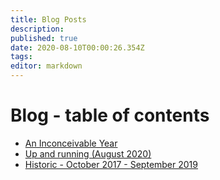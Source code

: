 ```yaml
---
title: Blog Posts
description: 
published: true
date: 2020-08-10T00:00:26.354Z
tags: 
editor: markdown
---
```


# Blog - table of contents

* [An Inconceivable Year](Sept2019-Aug2020)
* [Up and running (August 2020)](up_and_running)
* [Historic - October 2017 - September 2019](http://intransit.jhbutler.net)